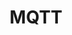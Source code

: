 ---
layout: script-mqtt
hero-image: code
permalink: /ohjeita/script-mqtt/
title: MQTT
lang: fi
ref: mqtt-client
intro: Esimerkki MQTT-kuuntelija
---